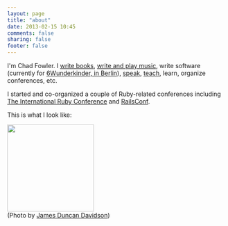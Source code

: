 ```yaml
---
layout: page
title: "about"
date: 2013-02-15 10:45
comments: false
sharing: false
footer: false
---
```


I'm Chad Fowler.  I [write books](http://chadfowler.com/books/), [write and play music](http://soundcloud.com/chad-fowler), write software (currently for [6Wunderkinder, in Berlin](http://6wunderkinder.com)), [speak](http://chadfowler.com/speaking/), [teach](http://pragmaticstudio.com/), learn, organize conferences, etc.

I started and co-organized a couple of Ruby-related conferences including <a href="http://rubyconf.org">The International Ruby Conference</a> and <a href="http:/railsconf.org">RailsConf</a>.

This is what I look like:

<img src="http://29.media.tumblr.com/tumblr_l8vbm28zsp1qzvno4o1_500.jpg" width="200"/><br />
(Photo by <a href="http://duncandavidson.com/">James Duncan Davidson</a>)

